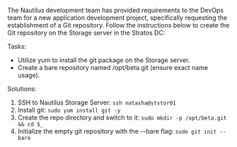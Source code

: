 The Nautilus development team has provided requirements to the DevOps team for a new application development project, specifically requesting the establishment of a Git repository. Follow the instructions below to create the Git repository on the Storage server in the Stratos DC:

Tasks:
- Utilize yum to install the git package on the Storage server.
- Create a bare repository named /opt/beta.git (ensure exact name usage).

Solutions:
1. SSH to Nautilus Storage Server: `ssh natasha@ststor01`
2. Install git: `sudo yum install git -y`
3. Create the repo directory and switch to it: `sudo mkdir -p /opt/beta.git && cd $_`
4. Initialize the empty git repository with the --bare flag: `sudo git init --bare`
